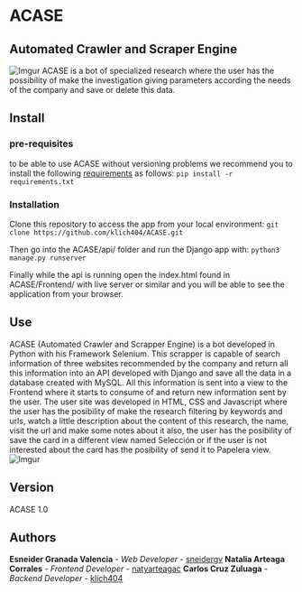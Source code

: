# ACASE
## Automated Crawler and Scraper Engine
![Imgur](https://i.imgur.com/82Y4cvn.png)
ACASE is a bot of specialized research where the user has the possibility of make the investigation giving parameters according the needs of the company and save or delete this data.

## Install
### pre-requisites
to be able to use ACASE without versioning problems we recommend you to install the following  [requirements](https://github.com/klich404/ACASE/blob/main/api/requirements.txt) as follows:
`pip install -r requirements.txt`

### Installation
Clone this repository to access the app from your local environment:
`git clone https://github.com/klich404/ACASE.git`

Then go into the ACASE/api/ folder and run the Django app with:
`python3 manage.py runserver`

Finally while the api is running open the index.html found in ACASE/Frontend/ with live server or similar and you will be able to see the application from your browser.

## Use
ACASE (Automated Crawler and Scrapper Engine) is a bot developed in Python with his Framework Selenium. This scrapper is capable of search information of three websites recommended by the company and return all this information into an API developed with Django and save all the data in a database created with MySQL. All this information is sent into a view to the Frontend where it starts to consume of and return new information sent by the user.
The user site was developed in HTML, CSS and Javascript where the user has the posibility of make the research filtering by keywords and urls, watch a little description about the content of this research, the name, visit the url and make some notes about it also, the user has the posibility of save the card in a different view named Selección or if the user is not interested about the card has the posibility of send it to Papelera view.
![Imgur](https://i.imgur.com/rwKLEEd.png)

## Version 
ACASE 1.0

## Authors
**Esneider Granada Valencia** - *Web Developer* - [sneidergv](https://github.com/sneidergv)
**Natalia Arteaga Corrales** - *Frontend Developer* - [natyarteagac](https://github.com/natyarteagac)
**Carlos Cruz Zuluaga** - *Backend Developer* - [klich404](https://github.com/klich404)

